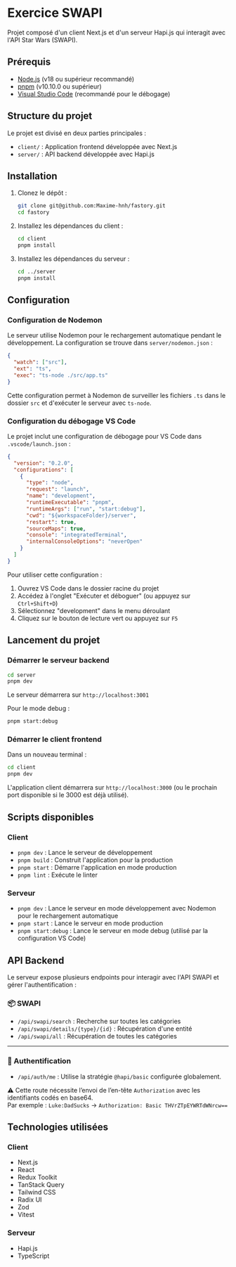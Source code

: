 # Exercice SWAPI

Projet composé d'un client Next.js et d'un serveur Hapi.js qui interagit avec l'API Star Wars (SWAPI).

## Prérequis

- [Node.js](https://nodejs.org/) (v18 ou supérieur recommandé)
- [pnpm](https://pnpm.io/) (v10.10.0 ou supérieur)
- [Visual Studio Code](https://code.visualstudio.com/) (recommandé pour le débogage)

## Structure du projet

Le projet est divisé en deux parties principales :

- `client/` : Application frontend développée avec Next.js
- `server/` : API backend développée avec Hapi.js

## Installation

1. Clonez le dépôt :
   ```bash
   git clone git@github.com:Maxime-hnh/fastory.git
   cd fastory
   ```

2. Installez les dépendances du client :
   ```bash
   cd client
   pnpm install
   ```

3. Installez les dépendances du serveur :
   ```bash
   cd ../server
   pnpm install
   ```

## Configuration

### Configuration de Nodemon

Le serveur utilise Nodemon pour le rechargement automatique pendant le développement. La configuration se trouve dans `server/nodemon.json` :

```json
{
  "watch": ["src"],
  "ext": "ts",
  "exec": "ts-node ./src/app.ts"
}
```

Cette configuration permet à Nodemon de surveiller les fichiers `.ts` dans le dossier `src` et d'exécuter le serveur avec `ts-node`.

### Configuration du débogage VS Code

Le projet inclut une configuration de débogage pour VS Code dans `.vscode/launch.json` :

```json
{
  "version": "0.2.0",
  "configurations": [
    {
      "type": "node",
      "request": "launch",
      "name": "development",
      "runtimeExecutable": "pnpm",
      "runtimeArgs": ["run", "start:debug"],
      "cwd": "${workspaceFolder}/server",
      "restart": true,
      "sourceMaps": true,
      "console": "integratedTerminal",
      "internalConsoleOptions": "neverOpen"
    }
  ]
}
```

Pour utiliser cette configuration :
1. Ouvrez VS Code dans le dossier racine du projet
2. Accédez à l'onglet "Exécuter et déboguer" (ou appuyez sur `Ctrl+Shift+D`)
3. Sélectionnez "development" dans le menu déroulant
4. Cliquez sur le bouton de lecture vert ou appuyez sur `F5`

## Lancement du projet

### Démarrer le serveur backend

```bash
cd server
pnpm dev
```

Le serveur démarrera sur `http://localhost:3001`

Pour le mode debug :
```bash
pnpm start:debug
```

### Démarrer le client frontend

Dans un nouveau terminal :

```bash
cd client
pnpm dev
```

L'application client démarrera sur `http://localhost:3000` (ou le prochain port disponible si le 3000 est déjà utilisé).

## Scripts disponibles

### Client

- `pnpm dev` : Lance le serveur de développement
- `pnpm build` : Construit l'application pour la production
- `pnpm start` : Démarre l'application en mode production
- `pnpm lint` : Exécute le linter

### Serveur

- `pnpm dev` : Lance le serveur en mode développement avec Nodemon pour le rechargement automatique
- `pnpm start` : Lance le serveur en mode production
- `pnpm start:debug` : Lance le serveur en mode debug (utilisé par la configuration VS Code)

## API Backend

Le serveur expose plusieurs endpoints pour interagir avec l'API SWAPI et gérer l'authentification :

### 📦 SWAPI

- `/api/swapi/search` : Recherche sur toutes les catégories
- `/api/swapi/details/{type}/{id}` : Récupération d'une entité
- `/api/swapi/all` : Récupération de toutes les catégories

---

### 🔐 Authentification

- `/api/auth/me` : Utilise la stratégie `@hapi/basic` configurée globalement.

⚠️ Cette route nécessite l’envoi de l’en-tête `Authorization` avec les identifiants codés en base64.  
Par exemple : `Luke:DadSucks` → `Authorization: Basic THVrZTpEYWRTdWNrcw==`

## Technologies utilisées

### Client
- Next.js
- React
- Redux Toolkit
- TanStack Query
- Tailwind CSS
- Radix UI
- Zod
- Vitest

### Serveur
- Hapi.js
- TypeScript
